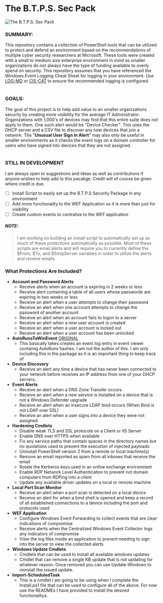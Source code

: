 # The B.T.P.S. Sec Pack
![The B.T.P.S. Sec Pack](https://raw.githubusercontent.com/tobor88/BTPS-SecPack/master/WEF%20Application/WEF/WEF/wwwroot/images/thebtpssecpacklogo.jpg)<br>
### SUMMARY: 
This repository contains a collection of PowerShell tools that can be utilized to protect and defend an environment based on the recommendations of multiple cyber security researchers at Microsoft. These tools were created with a small to medium size enterprise environment in mind as smaller organizations do not always have the type of funding available to overly spend on security. This repository assumes that you have referenced the Windows Event Logging Cheat Sheet for logging in your environment. Use [LOG-MD](https://www.imfsecurity.com/free) or [CIS-CAT](https://learn.cisecurity.org/benchmarks) to ensure the recommended logging is configured.<br>
<br>
### GOALS:
The goal of this project is to help add value to an smaller organizations security by creating more visibility for the average IT Administrator. Organizations with 1,000's of devices may find that this entire suite does not apply to them. One such alert would be "Device Checker". This uses the DHCP server and a CSV file to discover any new devices that join a network. The "__Unusual User Sign In Alert__" may also only be useful in smaller environments as it checks the event logs on a domain controller for users who have signed into devices that they are not assigned. <br>
<br>
### STILL IN DEVELOPMENT
I am always open to suggestions and ideas as well as contributions if anyone wishes to help add to this pacakge. Credit will of course be given where credit is due.
- [ ] Install Script to easily set up the B.T.P.S Security Package in any environment
- [ ] Add more functionality to the WEF Application so it is more than just for visibility
- [ ] Create custom events to centralize to the WEF application

##### NOTE: 
> I am working on building an install script to automatically set up as much of these protections automatically as possible. Most of these scripts are email alerts and will require you to currently define the $From, $To, and $SmtpServer vairables in order to utilize the alerts and receive emails.

### What Protections Are Included?
- __Account and Password Alerts__
    - Receive alerts when an account is expiring in 2 weeks or less
    - Receive alert containing a table of all users whose passwords are expiring in two weeks or less
    - Receive an alert when a user attempts to change their password
    - Receive an alert when one account attempts to change the password of another account
    - Receive an alert when an account fails to logon to a server
    - Receive an alert when a new user account is created
    - Receive an alert when a user account is locked out
    - Receive an alert when a user account has been unlocked
- __AutoRunsToWinEvent__ [ORIGINAL](https://github.com/palantir/windows-event-forwarding/tree/master/AutorunsToWinEventLog)
    - This basically takes creates an event log entry in event viewer containig AutoRuns hashes. I am not the author of this. I am only including this in the package as it is an important thing to keep track of
- __Device Discovery__
    - Receive an alert any time a device that has never been connected to your network before receives an IP address from one of your DHCP servers. 
- __Event Alerts__
    - Receive an alert when a DNS Zone Transfer occurs
    - Receive an alert when a new service is installed on a device that is not a Windows Defender upgrade
    - Receive an alert when an insecure LDAP bind occurs (When Bind is not LDAP over SSL)
    - Receive an alert when a user signs into a device they were not assigned 
- __Hardening Cmdlets__
    - Disable weak TLS and SSL protocols on a Client or IIS Server
    - Enable DNS over HTTPS when available
    - Fix any service paths that contain spaces in the directory names but no quotations used to prevent the execution of injected payloads
    - Uninstall PowerShell version 2 from a remote or local machine(s)
    - Remove an email reported as spam from all inboxes that receive the email
    - Rotate the Kerberos keys used in an online exchange environment
    - Enable RDP Network Level Authentication to prevent not domain computers from RDPing into a client
    - Update any available driver updates on a local or remote machine
- __Local Port Scan Monitor__
    - Receive an alert when a port scan is detected on a local device
    - Receive an alert for when a bind shell is opened and keep a record of all established connections to a device including the port and protocols used
- __WEF Application__
    - Configure Windows Event Forwarding to collect events that are clear indications of compromise
    - Receive alerts when the Centralized Windows Event Collector logs any indicators of compromise
    - View the log files inside an application to prevent needing to sign into the server to view the collected alerts
- __Windows Update Cmdlets__
    - Cmdlets that can be used to install all available windows updates
    - Cmdlet that can remove a single KB update that is not updating for whatever reason. Once removed you can use Update-Windows to reinstall the issued update.
- __Import-ScheduledTask__
    - This is a cmdlet I am going to be using when I complete the Install.ps1 file that can be used to configure all of the above. For now use the READMEs I have provided to install the desired functionalitys.
